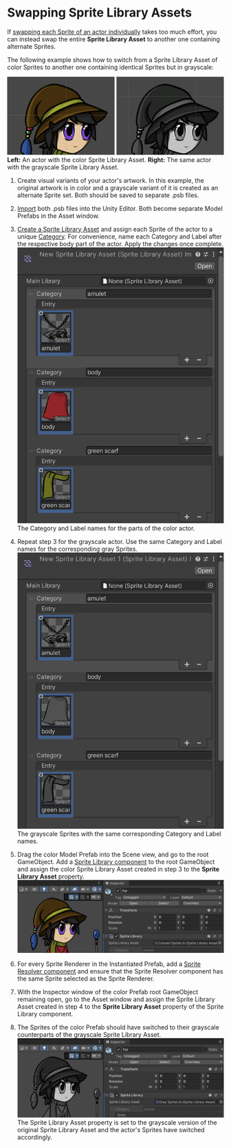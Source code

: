 # Swapping Sprite Library Assets
If [swapping each Sprite of an actor individually](CharacterParts.md) takes too much effort, you can instead swap the entire __Sprite Library Asset__ to another one containing alternate Sprites.

The following example shows how to switch from a Sprite Library Asset of color Sprites to another one containing identical Sprites but in grayscale:

![](images/bothsprites.PNG)<br/>__Left:__ An actor with the color Sprite Library Asset. __Right:__ The same actor with the grayscale Sprite Library Asset.

1. Create visual variants of your actor's artwork. In this example, the original artwork is in color and a grayscale variant of it is created as an alternate Sprite set. Both should be saved to separate .psb files.

2. [Import](PreparingArtwork.md) both .psb files into the Unity Editor. Both become separate Model Prefabs in the Asset window.

3. [Create a Sprite Library Asset](SpriteSwapSetup.md) and assign each Sprite of the actor to a unique [Category](SLAsset.md#category). For convenience, name each Category and Label after the respective body part of the actor. Apply the changes once complete.<br/>![](images/2d-anim-slasset-swap-category-color.png)<br/>The Category and Label names for the parts of the color actor.

4. Repeat step 3 for the grayscale actor. Use the same Category and Label names for the corresponding gray Sprites.<br/>![](images/2d-anim-slasset-swap-category-gray.png)<br/>The grayscale Sprites with the same corresponding Category and Label names.

5. Drag the color Model Prefab into the Scene view, and go to the root GameObject. Add a [Sprite Library component](SLAsset.md#sprite-library-component) to the root GameObject and assign the color Sprite Library Asset created in step 3 to the **Sprite Library Asset** property.<br/>![](images/2d-anim-slasset-swap-step-5.png)

6. For every Sprite Renderer in the Instantiated Prefab, add a [Sprite Resolver component](SLAsset.md#sprite-resolver-component) and ensure that the Sprite Resolver component has the same Sprite selected as the Sprite Renderer.

7. With the Inspector window of the color Prefab root GameObject remaining open, go to the Asset window and assign the Sprite Library Asset created in step 4 to the **Sprite Library Asset** property of the Sprite Library component.

8. The Sprites of the color Prefab should have switched to their grayscale counterparts of the grayscale Sprite Library Asset.<br/>![](images/2d-anim-slasset-swap-step-8.png)<br/>The Sprite Library Asset property is set to the grayscale version of the original Sprite Library Asset and the actor's Sprites have switched accordingly.
